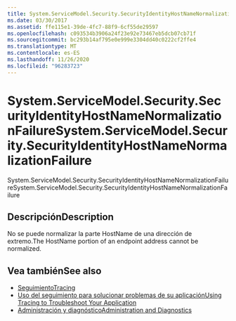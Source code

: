 ```yaml
---
title: System.ServiceModel.Security.SecurityIdentityHostNameNormalizationFailure
ms.date: 03/30/2017
ms.assetid: ffe115e1-39de-4fc7-88f9-6cf55de29597
ms.openlocfilehash: c093534b3906a24f23e92e73467eb5dcb07cb71f
ms.sourcegitcommit: bc293b14af795e0e999e3304dd40c0222cf2ffe4
ms.translationtype: MT
ms.contentlocale: es-ES
ms.lasthandoff: 11/26/2020
ms.locfileid: "96283723"
---
```

# <a name="systemservicemodelsecuritysecurityidentityhostnamenormalizationfailure"></a><span data-ttu-id="4a85e-102">System.ServiceModel.Security.SecurityIdentityHostNameNormalizationFailure</span><span class="sxs-lookup"><span data-stu-id="4a85e-102">System.ServiceModel.Security.SecurityIdentityHostNameNormalizationFailure</span></span>

<span data-ttu-id="4a85e-103">System.ServiceModel.Security.SecurityIdentityHostNameNormalizationFailure</span><span class="sxs-lookup"><span data-stu-id="4a85e-103">System.ServiceModel.Security.SecurityIdentityHostNameNormalizationFailure</span></span>  
  
## <a name="description"></a><span data-ttu-id="4a85e-104">Descripción</span><span class="sxs-lookup"><span data-stu-id="4a85e-104">Description</span></span>  

 <span data-ttu-id="4a85e-105">No se puede normalizar la parte HostName de una dirección de extremo.</span><span class="sxs-lookup"><span data-stu-id="4a85e-105">The HostName portion of an endpoint address cannot be normalized.</span></span>  
  
## <a name="see-also"></a><span data-ttu-id="4a85e-106">Vea también</span><span class="sxs-lookup"><span data-stu-id="4a85e-106">See also</span></span>

- [<span data-ttu-id="4a85e-107">Seguimiento</span><span class="sxs-lookup"><span data-stu-id="4a85e-107">Tracing</span></span>](index.md)
- [<span data-ttu-id="4a85e-108">Uso del seguimiento para solucionar problemas de su aplicación</span><span class="sxs-lookup"><span data-stu-id="4a85e-108">Using Tracing to Troubleshoot Your Application</span></span>](using-tracing-to-troubleshoot-your-application.md)
- [<span data-ttu-id="4a85e-109">Administración y diagnóstico</span><span class="sxs-lookup"><span data-stu-id="4a85e-109">Administration and Diagnostics</span></span>](../index.md)
